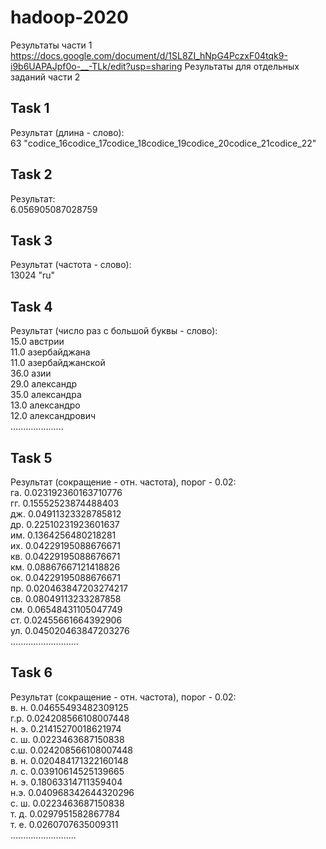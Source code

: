 # hadoop-2020
Результаты части 1 https://docs.google.com/document/d/1SL8ZI_hNpG4PczxF04tqk9-i9b6UAPAJpf0o-__-TLk/edit?usp=sharing
Результаты для отдельных заданий части 2
## Task 1
Результат (длина - слово):\
63	"codice_16codice_17codice_18codice_19codice_20codice_21codice_22"

## Task 2
Результат:\
6.056905087028759

## Task 3
Результат (частота - слово):\
13024	"ru"

## Task 4
Результат (число раз с большой буквы - слово):\
15.0	австрии \
11.0	азербайджана \
11.0	азербайджанской \
36.0	азии \
29.0	александр \
35.0	александра \
13.0	александро \
12.0	александрович \
.....................
## Task 5
Результат (сокращение - отн. частота), порог - 0.02:\
га. 	0.023192360163710776 \
гг. 	0.15552523874488403 \
дж. 	0.04911323328785812 \
др. 	0.22510231923601637 \
им. 	0.1364256480218281 \
их. 	0.04229195088676671 \
кв. 	0.04229195088676671 \
км. 	0.08867667121418826 \
ок. 	0.04229195088676671 \
пр. 	0.020463847203274217 \
св. 	0.08049113233287858 \
см. 	0.06548431105047749 \
ст. 	0.02455661664392906 \
ул. 	0.045020463847203276 \
...........................

## Task 6
Результат (сокращение - отн. частота), порог - 0.02:\
в. н.	0.04655493482309125 \
г.р.	0.024208566108007448 \
н. э.	0.21415270018621974 \
с. ш.	0.0223463687150838 \
с.ш.	0.024208566108007448 \
в. н.	0.020484171322160148 \
л. с.	0.03910614525139665 \
н. э.	0.18063314711359404 \
н.э.	0.040968342644320296 \
с. ш.	0.0223463687150838 \
т. д.	0.0297951582867784 \
т. е.	0.0260707635009311 \
..........................
